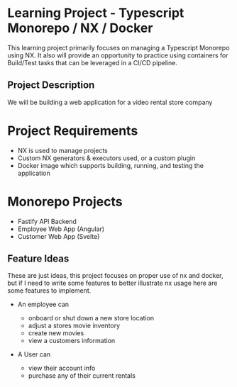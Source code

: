 # Learning Project - Typescript Monorepo / NX / Docker

This learning project primarily focuses on managing a Typescript Monorepo using NX. It also will provide an opportunity to practice using containers for Build/Test tasks that can be leveraged in a CI/CD pipeline.

## Project Description

We will be building a web application for a video rental store company

# Project Requirements

* NX is used to manage projects
* Custom NX generators & executors used, or a custom plugin
* Docker image which supports building, running, and testing the application

# Monorepo Projects

* Fastify API Backend
* Employee Web App (Angular)
* Customer Web App (Svelte)

## Feature Ideas
These are just ideas, this project focuses on proper use of nx and docker, but if I need to write some features to better illustrate nx usage here are some features to implement.

* An employee can
  * onboard or shut down a new store location
  * adjust a stores movie inventory
  * create new movies
  * view a customers information

* A User can
  * view their account info
  * purchase any of their current rentals
